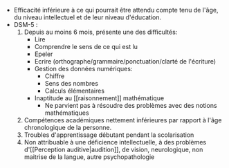 

- Efficacité inférieure à ce qui pourrait être attendu compte tenu de l'âge, du niveau intellectuel et de leur niveau d'éducation. 
- DSM-5 :
	1. Depuis au moins 6 mois, présente une des difficultés:
		- Lire
		- Comprendre le sens de ce qui est lu
		- Epeler 
		- Ecrire (orthographe/grammaire/ponctuation/clarté de l'écriture)
		- Gestion des données numériques:
			- Chiffre
			- Sens des nombres
			- Calculs élémentaires 
		- Inaptitude au [[raisonnement]] mathématique 
			- Ne parvient pas à résoudre des problèmes avec des notions mathématiques 
	2. Compétences académiques nettement inférieures par rapport à l'âge chronologique de la personne. 
	3. Troubles d'apprentissage débutant pendant la scolarisation
	4. Non attribuable à une déficience intellectuelle, à des problèmes d'[[Perception auditive|audition]], de vision, neurologique, non maitrise de la langue, autre psychopathologie 
